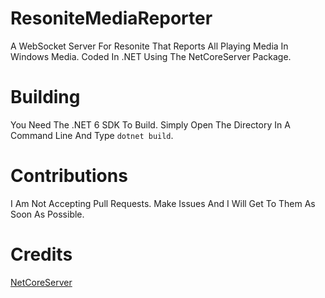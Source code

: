 # ResoniteMediaReporter
A WebSocket Server For Resonite That Reports All Playing Media In Windows Media. Coded In .NET Using The NetCoreServer Package.

# Building
You Need The .NET 6 SDK To Build. Simply Open The Directory In A Command Line And Type ``dotnet build``.

# Contributions
I Am Not Accepting Pull Requests. Make Issues And I Will Get To Them As Soon As Possible.

# Credits
[NetCoreServer](https://github.com/chronoxor/NetCoreServer)
